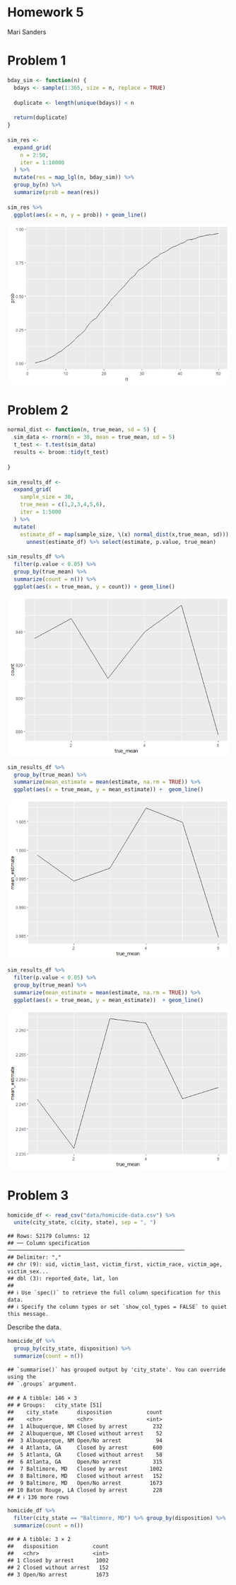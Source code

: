 Homework 5
================
Mari Sanders

# Problem 1

``` r
bday_sim <- function(n) {
  bdays <- sample(1:365, size = n, replace = TRUE) 
  
  duplicate <- length(unique(bdays)) < n
  
  return(duplicate)
}

sim_res <- 
  expand_grid(
    n = 2:50, 
    iter = 1:10000
  ) %>% 
  mutate(res = map_lgl(n, bday_sim)) %>% 
  group_by(n) %>% 
  summarize(prob = mean(res))

sim_res %>% 
  ggplot(aes(x = n, y = prob)) + geom_line()
```

![](Homework_5_files/figure-gfm/unnamed-chunk-1-1.png)<!-- -->

# Problem 2

``` r
normal_dist <- function(n, true_mean, sd = 5) {
  sim_data <- rnorm(n = 30, mean = true_mean, sd = 5)
  t_test <- t.test(sim_data)
  results <- broom::tidy(t_test)
  
}

sim_results_df <- 
  expand_grid(
    sample_size = 30,
    true_mean = c(1,2,3,4,5,6),
    iter = 1:5000
  ) %>% 
  mutate(
    estimate_df = map(sample_size, \(x) normal_dist(x,true_mean, sd))) %>% 
      unnest(estimate_df) %>% select(estimate, p.value, true_mean) 

sim_results_df %>% 
  filter(p.value < 0.05) %>% 
  group_by(true_mean) %>% 
  summarize(count = n()) %>% 
  ggplot(aes(x = true_mean, y = count)) + geom_line()
```

![](Homework_5_files/figure-gfm/unnamed-chunk-2-1.png)<!-- -->

``` r
sim_results_df %>% 
  group_by(true_mean) %>% 
  summarize(mean_estimate = mean(estimate, na.rm = TRUE)) %>% 
  ggplot(aes(x = true_mean, y = mean_estimate)) +  geom_line()
```

![](Homework_5_files/figure-gfm/unnamed-chunk-2-2.png)<!-- -->

``` r
sim_results_df %>% 
  filter(p.value < 0.05) %>% 
  group_by(true_mean) %>% 
  summarize(mean_estimate = mean(estimate, na.rm = TRUE)) %>% 
  ggplot(aes(x = true_mean, y = mean_estimate))  + geom_line()
```

![](Homework_5_files/figure-gfm/unnamed-chunk-2-3.png)<!-- -->

# Problem 3

``` r
homicide_df <- read_csv("data/homicide-data.csv") %>% 
  unite(city_state, c(city, state), sep = ", ") 
```

    ## Rows: 52179 Columns: 12
    ## ── Column specification ────────────────────────────────────────────────────────
    ## Delimiter: ","
    ## chr (9): uid, victim_last, victim_first, victim_race, victim_age, victim_sex...
    ## dbl (3): reported_date, lat, lon
    ## 
    ## ℹ Use `spec()` to retrieve the full column specification for this data.
    ## ℹ Specify the column types or set `show_col_types = FALSE` to quiet this message.

Describe the data.

``` r
homicide_df %>% 
  group_by(city_state, disposition) %>% 
  summarize(count = n())
```

    ## `summarise()` has grouped output by 'city_state'. You can override using the
    ## `.groups` argument.

    ## # A tibble: 146 × 3
    ## # Groups:   city_state [51]
    ##    city_state      disposition           count
    ##    <chr>           <chr>                 <int>
    ##  1 Albuquerque, NM Closed by arrest        232
    ##  2 Albuquerque, NM Closed without arrest    52
    ##  3 Albuquerque, NM Open/No arrest           94
    ##  4 Atlanta, GA     Closed by arrest        600
    ##  5 Atlanta, GA     Closed without arrest    58
    ##  6 Atlanta, GA     Open/No arrest          315
    ##  7 Baltimore, MD   Closed by arrest       1002
    ##  8 Baltimore, MD   Closed without arrest   152
    ##  9 Baltimore, MD   Open/No arrest         1673
    ## 10 Baton Rouge, LA Closed by arrest        228
    ## # ℹ 136 more rows

``` r
homicide_df %>% 
  filter(city_state == "Baltimore, MD") %>% group_by(disposition) %>% 
  summarize(count = n()) 
```

    ## # A tibble: 3 × 2
    ##   disposition           count
    ##   <chr>                 <int>
    ## 1 Closed by arrest       1002
    ## 2 Closed without arrest   152
    ## 3 Open/No arrest         1673
